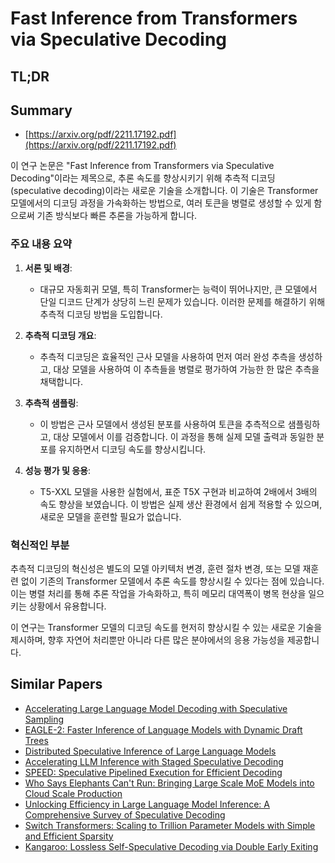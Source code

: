 # Fast Inference from Transformers via Speculative Decoding
## TL;DR
## Summary
- [https://arxiv.org/pdf/2211.17192.pdf](https://arxiv.org/pdf/2211.17192.pdf)

이 연구 논문은 "Fast Inference from Transformers via Speculative Decoding"이라는 제목으로, 추론 속도를 향상시키기 위해 추측적 디코딩(speculative decoding)이라는 새로운 기술을 소개합니다. 이 기술은 Transformer 모델에서의 디코딩 과정을 가속화하는 방법으로, 여러 토큰을 병렬로 생성할 수 있게 함으로써 기존 방식보다 빠른 추론을 가능하게 합니다.

### 주요 내용 요약

1. **서론 및 배경**:
   - 대규모 자동회귀 모델, 특히 Transformer는 능력이 뛰어나지만, 큰 모델에서 단일 디코드 단계가 상당히 느린 문제가 있습니다. 이러한 문제를 해결하기 위해 추측적 디코딩 방법을 도입합니다.

2. **추측적 디코딩 개요**:
   - 추측적 디코딩은 효율적인 근사 모델을 사용하여 먼저 여러 완성 추측을 생성하고, 대상 모델을 사용하여 이 추측들을 병렬로 평가하여 가능한 한 많은 추측을 채택합니다.

3. **추측적 샘플링**:
   - 이 방법은 근사 모델에서 생성된 분포를 사용하여 토큰을 추측적으로 샘플링하고, 대상 모델에서 이를 검증합니다. 이 과정을 통해 실제 모델 출력과 동일한 분포를 유지하면서 디코딩 속도를 향상시킵니다.

4. **성능 평가 및 응용**:
   - T5-XXL 모델을 사용한 실험에서, 표준 T5X 구현과 비교하여 2배에서 3배의 속도 향상을 보였습니다. 이 방법은 실제 생산 환경에서 쉽게 적용할 수 있으며, 새로운 모델을 훈련할 필요가 없습니다.

### 혁신적인 부분
추측적 디코딩의 혁신성은 별도의 모델 아키텍처 변경, 훈련 절차 변경, 또는 모델 재훈련 없이 기존의 Transformer 모델에서 추론 속도를 향상시킬 수 있다는 점에 있습니다. 이는 병렬 처리를 통해 추론 작업을 가속화하고, 특히 메모리 대역폭이 병목 현상을 일으키는 상황에서 유용합니다.

이 연구는 Transformer 모델의 디코딩 속도를 현저히 향상시킬 수 있는 새로운 기술을 제시하며, 향후 자연어 처리뿐만 아니라 다른 많은 분야에서의 응용 가능성을 제공합니다.

## Similar Papers
- [Accelerating Large Language Model Decoding with Speculative Sampling](2302.01318.md)
- [EAGLE-2: Faster Inference of Language Models with Dynamic Draft Trees](2406.16858.md)
- [Distributed Speculative Inference of Large Language Models](2405.14105.md)
- [Accelerating LLM Inference with Staged Speculative Decoding](2308.04623.md)
- [SPEED: Speculative Pipelined Execution for Efficient Decoding](2310.12072.md)
- [Who Says Elephants Can't Run: Bringing Large Scale MoE Models into Cloud Scale Production](2211.10017.md)
- [Unlocking Efficiency in Large Language Model Inference: A Comprehensive Survey of Speculative Decoding](2401.07851.md)
- [Switch Transformers: Scaling to Trillion Parameter Models with Simple and Efficient Sparsity](2101.03961.md)
- [Kangaroo: Lossless Self-Speculative Decoding via Double Early Exiting](2404.18911.md)
